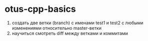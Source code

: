 # otus-cpp-basics
1. создать две ветки (branch) с именами test1 и test2 с любыми изменениями относительно
master-ветки
2. научиться смотреть diff между ветками и коммитами
